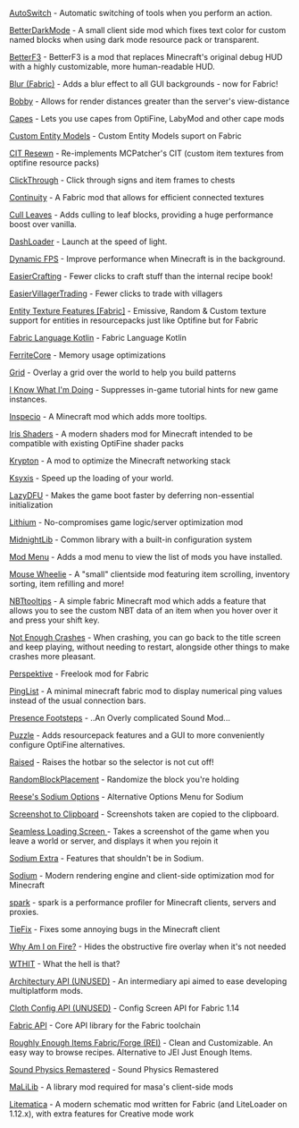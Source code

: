 [AutoSwitch](https://modrinth.com/mod/uSdcnlts) - Automatic switching of tools when you perform an action.

[BetterDarkMode](https://modrinth.com/mod/f9nVUXRK) - A small client side mod which fixes text color for custom named blocks when using dark mode resource pack or transparent.

[BetterF3](https://modrinth.com/mod/8shC1gFX) - BetterF3 is a mod that replaces Minecraft's original debug HUD with a highly customizable, more human-readable HUD.

[Blur (Fabric)](https://modrinth.com/mod/NK39zBp2) - Adds a blur effect to all GUI backgrounds - now for Fabric!

[Bobby](https://modrinth.com/mod/M08ruV16) - Allows for render distances greater than the server's view-distance

[Capes](https://modrinth.com/mod/89Wsn8GD) - Lets you use capes from OptiFine, LabyMod and other cape mods

[Custom Entity Models](https://modrinth.com/mod/YOQCucah) - Custom Entity Models suport on Fabric

[CIT Resewn](https://modrinth.com/mod/otVJckYQ) - Re-implements MCPatcher's CIT (custom item textures from optifine resource packs)

[ClickThrough](https://modrinth.com/mod/Z5b0cAlD) - Click through signs and item frames to chests

[Continuity](https://modrinth.com/mod/1IjD5062) - A Fabric mod that allows for efficient connected textures

[Cull Leaves](https://modrinth.com/mod/GNxdLCoP) - Adds culling to leaf blocks, providing a huge performance boost over vanilla.

[DashLoader](https://modrinth.com/mod/ZfQ3kTvR) - Launch at the speed of light.

[Dynamic FPS](https://modrinth.com/mod/LQ3K71Q1) - Improve performance when Minecraft is in the background.

[EasierCrafting](https://modrinth.com/mod/UylF21yz) - Fewer clicks to craft stuff than the internal recipe book!

[EasierVillagerTrading](https://modrinth.com/mod/ChscgScW) - Fewer clicks to trade with villagers

[Entity Texture Features [Fabric]](https://modrinth.com/mod/BVzZfTc1) - Emissive, Random & Custom texture support for entities in resourcepacks just like Optifine but for Fabric

[Fabric Language Kotlin](https://modrinth.com/mod/Ha28R6CL) - Fabric Language Kotlin

[FerriteCore](https://modrinth.com/mod/uXXizFIs) - Memory usage optimizations

[Grid](https://modrinth.com/mod/ebxDDOKt) - Overlay a grid over the world to help you build patterns

[I Know What I'm Doing](https://modrinth.com/mod/S5ivha5X) - Suppresses in-game tutorial hints for new game instances.

[Inspecio](https://modrinth.com/mod/a93H3mKU) - A Minecraft mod which adds more tooltips.

[Iris Shaders](https://modrinth.com/mod/YL57xq9U) - A modern shaders mod for Minecraft intended to be compatible with existing OptiFine shader packs

[Krypton](https://modrinth.com/mod/fQEb0iXm) - A mod to optimize the Minecraft networking stack

[Ksyxis](https://modrinth.com/mod/2ecVyZ49) - Speed up the loading of your world.

[LazyDFU](https://modrinth.com/mod/hvFnDODi) - Makes the game boot faster by deferring non-essential initialization

[Lithium](https://modrinth.com/mod/gvQqBUqZ) - No-compromises game logic/server optimization mod

[MidnightLib](https://modrinth.com/mod/codAaoxh) - Common library with a built-in configuration system

[Mod Menu](https://modrinth.com/mod/mOgUt4GM) - Adds a mod menu to view the list of mods you have installed.

[Mouse Wheelie](https://modrinth.com/mod/u5Ic2U1u) - A "small" clientside mod featuring item scrolling, inventory sorting, item refilling and more!

[NBTtooltips](https://modrinth.com/mod/FZcOyh3v) - A simple fabric Minecraft mod which adds a feature that allows you to see the custom NBT data of an item when you hover over it and press your shift key.

[Not Enough Crashes](https://modrinth.com/mod/yM94ont6) - When crashing, you can go back to the title screen and keep playing, without needing to restart, alongside other things to make crashes more pleasant.

[Perspektive](https://modrinth.com/mod/santxgdT) - Freelook mod for Fabric

[PingList](https://modrinth.com/mod/GzmTgzUV) - A minimal minecraft fabric mod to display numerical ping values instead of the usual connection bars.

[Presence Footsteps](https://modrinth.com/mod/rcTfTZr3) - ..An Overly complicated Sound Mod...

[Puzzle](https://modrinth.com/mod/3IuO68q1) - Adds resourcepack features and a GUI to more conveniently configure OptiFine alternatives.

[Raised](https://modrinth.com/mod/nCQRBEiR) - Raises the hotbar so the selector is not cut off!

[RandomBlockPlacement](https://modrinth.com/mod/djlwpkGP) - Randomize the block you're holding

[Reese's Sodium Options](https://modrinth.com/mod/Bh37bMuy) - Alternative Options Menu for Sodium

[Screenshot to Clipboard](https://modrinth.com/mod/1KiJRrTg) - Screenshots taken are copied to the clipboard.

[Seamless Loading Screen ](https://modrinth.com/mod/TyTPFOiF) - Takes a screenshot of the game when you leave a world or server, and displays it when you rejoin it

[Sodium Extra](https://modrinth.com/mod/PtjYWJkn) - Features that shouldn't be in Sodium.

[Sodium](https://modrinth.com/mod/AANobbMI) - Modern rendering engine and client-side optimization mod for Minecraft

[spark](https://modrinth.com/mod/l6YH9Als) - spark is a performance profiler for Minecraft clients, servers and proxies.

[TieFix](https://modrinth.com/mod/jxuxsA0D) - Fixes some annoying bugs in the Minecraft client

[Why Am I on Fire?](https://modrinth.com/mod/jwslX1Al) - Hides the obstructive fire overlay when it's not needed

[WTHIT](https://modrinth.com/mod/6AQIaxuO) - What the hell is that?

[Architectury API (UNUSED)](https://www.curseforge.com/minecraft/mc-mods/architectury-fabric) - An intermediary api aimed to ease developing multiplatform mods.

[Cloth Config API (UNUSED)](https://www.curseforge.com/minecraft/mc-mods/cloth-config-legacy) - Config Screen API for Fabric 1.14

[Fabric API](https://www.curseforge.com/minecraft/mc-mods/fabric-api) - Core API library for the Fabric toolchain

[Roughly Enough Items Fabric/Forge (REI)](https://www.curseforge.com/minecraft/mc-mods/roughly-enough-items) - Clean and Customizable. An easy way to browse recipes. Alternative to JEI Just Enough Items.

[Sound Physics Remastered](https://www.curseforge.com/minecraft/mc-mods/sound-physics-remastered) - Sound Physics Remastered

[MaLiLib](https://www.curseforge.com/minecraft/mc-mods/malilib) - A library mod required for masa's client-side mods

[Litematica](https://www.curseforge.com/minecraft/mc-mods/litematica) - A modern schematic mod written for Fabric (and LiteLoader on 1.12.x), with extra features for Creative mode work

